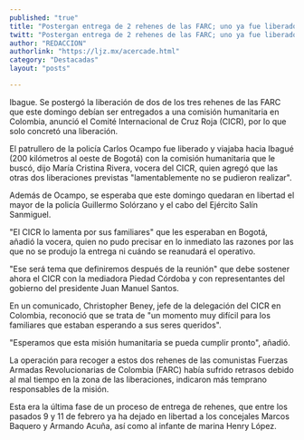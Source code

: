 ```yaml
---
published: "true"
title: "Postergan entrega de 2 rehenes de las FARC; uno ya fue liberado"
twitt: "Postergan entrega de 2 rehenes de las FARC; uno ya fue liberado"
author: "REDACCION"
authorlink: "https://ljz.mx/acercade.html"
category: "Destacadas"
layout: "posts"

---
```



  Ibague. Se postergó la liberación de dos de los tres rehenes de las FARC que este domingo debían ser entregados a una comisión humanitaria en Colombia, anunció el Comité Internacional de Cruz Roja (CICR), por lo que solo concretó una liberación.



  El patrullero de la policía Carlos Ocampo fue liberado y viajaba hacia Ibagué (200 kilómetros al oeste de Bogotá) con la comisión humanitaria que le buscó, dijo María Cristina Rivera, vocera del CICR, quien agregó que las otras dos liberaciones previstas "lamentablemente no se pudieron realizar".



  Además de Ocampo, se esperaba que este domingo quedaran en libertad el mayor de la policía Guillermo Solórzano y el cabo del Ejército Salín Sanmiguel.



  "El CICR lo lamenta por sus familiares" que les esperaban en Bogotá, añadió la vocera, quien no pudo precisar en lo inmediato las razones por las que no se produjo la entrega ni cuándo se reanudará el operativo.



  "Ese será tema que definiremos después de la reunión" que debe sostener ahora el CICR con la mediadora Piedad Córdoba y con representantes del gobierno del presidente Juan Manuel Santos.



  En un comunicado, Christopher Beney, jefe de la delegación del CICR en Colombia, reconoció que se trata de "un momento muy difícil para los familiares que estaban esperando a sus seres queridos".



  "Esperamos que esta misión humanitaria se pueda cumplir pronto", añadió.



  La operación para recoger a estos dos rehenes de las comunistas Fuerzas Armadas Revolucionarias de Colombia (FARC) había sufrido retrasos debido al mal tiempo en la zona de las liberaciones, indicaron más temprano responsables de la misión.



  Esta era la última fase de un proceso de entrega de rehenes, que entre los pasados 9 y 11 de febrero ya ha dejado en libertad a los concejales Marcos Baquero y Armando Acuña, así como al infante de marina Henry López.

